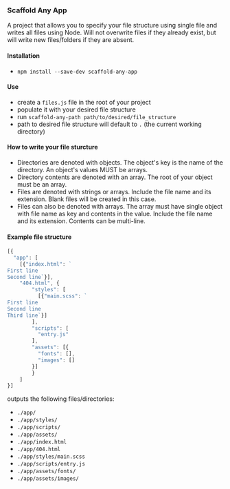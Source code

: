 ### Scaffold Any App
A project that allows you to specify your file structure using single file and writes all files using Node. Will not overwrite files if they already exist, but will write new files/folders if they are absent.

#### Installation
- `npm install --save-dev scaffold-any-app`

#### Use
- create a `files.js` file in the root of your project
- populate it with your desired file structure
- run `scaffold-any-path path/to/desired/file_structure`
- path to desired file structure will default to `.` (the current working directory)

#### How to write your file sturcture
- Directories are denoted with objects. The object's key is the name of the directory. An object's values MUST be arrays.
- Directory contents are denoted with an array. The root of your object must be an array.
- Files are denoted with strings or arrays. Include the file name and its extension. Blank files will be created in this case.
- Files can also be denoted with arrays. The array must have single object with file name as key and contents in the value. Include the file name and its extension. Contents can be multi-line.

#### Example file structure
```js
[{
  "app": [
    [{"index.html": `
First line
Second line`}],
    "404.html", {
	    "styles": [
	      [{"main.scss": `
First line
Second line
Third line`}]
	    ],
	    "scripts": [
	      "entry.js"
	    ],
	    "assets": [{
	      "fonts": [],
	      "images": []
	    }]
		}
	]
}]
```
outputs the following files/directories:
- `./app/`
- `./app/styles/`
- `./app/scripts/`
- `./app/assets/`
- `./app/index.html`
- `./app/404.html`
- `./app/styles/main.scss`
- `./app/scripts/entry.js`
- `./app/assets/fonts/`
- `./app/assets/images/`
